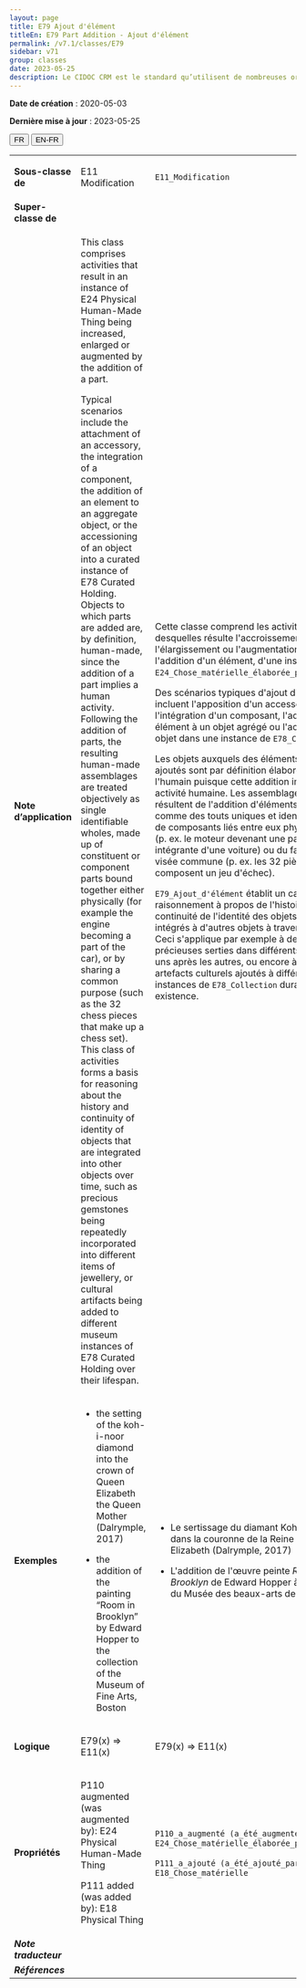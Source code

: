 ```yaml
---
layout: page
title: E79 Ajout d'élément
titleEn: E79 Part Addition - Ajout d'élément
permalink: /v7.1/classes/E79
sidebar: v71
group: classes
date: 2023-05-25
description: Le CIDOC CRM est le standard qu’utilisent de nombreuses organisations pour l’échange et l’intégration de jeux de données et de spécifications patrimoniales. Il est développé et maintenu à jour exclusivement en anglais par le CRM SIG, un sous-groupe du Conseil international des musées (ICOM). Ceci est une traduction officielle en français développée par la Traduction en français du CIDOC CRM, une initiative qui offre une version française à jour et accessible ouvertement et gratuitement du standard CIDOC CRM et en démocratise l'usage dans la communauté patrimoniale francophone. ------------ The CIDOC CRM is the standard used by many heritage organizations for the exchange and integration of museum collection datasets and specifications. It is developed and maintained exclusively in English by the CRM SIG, a subgroup of the International Council of Museums (ICOM). This is an official translation developed by the Traduction en français du CIDOC CRM, an initiative offering an open, up-to-date, and free French version of the CIDOC CRM standard, and democratizing its use in the francophone heritage community.
---
```


**Date de création** : 2020-05-03

**Dernière mise à jour** : 2023-05-25

<div class="lang-buttons">
 <button id="fr" class="activate">FR</button>
 <button id="en-fr">EN-FR</button>
</div>

<table>
<tbody>
<tr>
<td><strong>Sous-classe de</strong></td>
<td class="en">
<p>E11 Modification</p>
</td>
<td>
<p><code class="language-plaintext highlighter-rouge">E11_Modification</code></p>
</td>
</tr>
<tr>
<td><strong>Super-classe de</strong></td>
<td class="en">
</td>
<td>
</td>
</tr>
<tr>
<td><strong>Note d’application</strong></td>
<td class="en">
<p>This class comprises activities that result in an instance of E24 Physical Human-Made Thing being increased, enlarged or augmented by the addition of a part.</p>
<p>Typical scenarios include the attachment of an accessory, the integration of a component, the addition of an element to an aggregate object, or the accessioning of an object into a curated instance of E78 Curated Holding. Objects to which parts are added are, by definition, human-made, since the addition of a part implies a human activity. Following the addition of parts, the resulting human-made assemblages are treated objectively as single identifiable wholes, made up of constituent or component parts bound together either physically (for example the engine becoming a part of the car), or by sharing a common purpose (such as the 32 chess pieces that make up a chess set). This class of activities forms a basis for reasoning about the history and continuity of identity of objects that are integrated into other objects over time, such as precious gemstones being repeatedly incorporated into different items of jewellery, or cultural artifacts being added to different museum instances of E78 Curated Holding over their lifespan.</p>
</td>
<td>
<p>Cette classe comprend les activités desquelles résulte l'accroissement, l'élargissement ou l'augmentation, du fait de l'addition d'un élément, d'une instance de <code class="language-plaintext highlighter-rouge">E24_Chose_matérielle_élaborée_par_l’humain</code>. </p>
<p>Des scénarios typiques d'ajout d'élément incluent l'apposition d'un accessoire, l'intégration d'un composant, l'addition d'un élément à un objet agrégé ou l'accession d'un objet dans une instance de <code class="language-plaintext highlighter-rouge">E78_Collection</code>. </p>
<p>Les objets auxquels des éléments sont ajoutés sont par définition élaborés par l'humain puisque cette addition implique une activité humaine. Les assemblages qui résultent de l'addition d'éléments sont traités comme des touts uniques et identifiables faits de composants liés entre eux physiquement (p. ex. le moteur devenant une partie intégrante d'une voiture) ou du fait d'une visée commune (p. ex. les 32 pièces qui composent un jeu d'échec). </p>
<p><code class="language-plaintext highlighter-rouge">E79_Ajout_d'élément</code> établit un cadre de raisonnement à propos de l'histoire et de la continuité de l'identité des objets qui sont intégrés à d'autres objets à travers le temps. Ceci s'applique par exemple à des pierres précieuses serties dans différents bijoux les uns après les autres, ou encore à des artefacts culturels ajoutés à différentes instances de <code class="language-plaintext highlighter-rouge">E78_Collection</code> durant leur existence. </p>
</td>
</tr>
<tr>
<td><strong>Exemples</strong></td>
<td class="en">
<ul>
<li><p>the setting of the koh-i-noor diamond into the crown of Queen Elizabeth the Queen Mother (Dalrymple, 2017)</p>
</li>
<li><p>the addition of the painting “Room in Brooklyn” by Edward Hopper to the collection of the Museum of Fine Arts, Boston</p>
</li>
</ul>
</td>
<td>
<ul>
<li><p>Le sertissage du diamant Koh-i-Noor dans la couronne de la Reine Mère Elizabeth (Dalrymple, 2017)</p>
</li>
<li><p>L'addition de l'œuvre peinte <em>Room in Brooklyn</em> de Edward Hopper à la collection du Musée des beaux-arts de Boston</p>
</li>
</ul>
</td>
</tr>
<tr>
<td><strong>Logique</strong></td>
<td class="en">
<p>E79(x) ⇒ E11(x)</p>
</td>
<td>
<p>E79(x) ⇒ E11(x)</p>
</td>
</tr>
<tr>
<td><strong>Propriétés</strong></td>
<td class="en">
<p>P110 augmented (was augmented by): E24 Physical Human-Made Thing</p>
<p>P111 added (was added by): E18 Physical Thing</p>
</td>
<td>
<p><code class="language-plaintext highlighter-rouge">P110_a_augmenté (a_été_augmenté_par)</code> : <code class="language-plaintext highlighter-rouge">E24_Chose_matérielle_élaborée_par_l’humain</code></p>
<p><code class="language-plaintext highlighter-rouge">P111_a_ajouté (a_été_ajouté_par)</code> : <code class="language-plaintext highlighter-rouge">E18_Chose_matérielle</code></p>
</td>
</tr>
<tr>
<td><strong><em>Note traducteur</em></strong></td>
<td colspan="2">
</td>
</tr>
<tr>
<td><strong><em>Références</em></strong></td>
<td colspan="2">
</td>
</tr>
</tbody>
</table>
